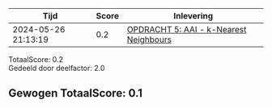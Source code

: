 
|Tijd|Score|Inlevering|
|---|---|---|
|2024-05-26 21:13:19 |0.2|<a href="https://canvas.hu.nl//courses/39753/assignments/284176/submissions/616">OPDRACHT 5: AAI - k-Nearest Neighbours</a>|

TotaalScore: 0.2   
Gedeeld door deelfactor: 2.0   

## Gewogen TotaalScore: 0.1

